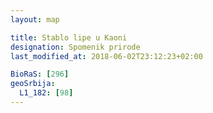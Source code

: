 ```yaml
---
layout: map

title: Stablo lipe u Kaoni
designation: Spomenik prirode
last_modified_at: 2018-06-02T23:12:23+02:00

BioRaS: [296]
geoSrbija:
  L1_182: [98]
---
```

